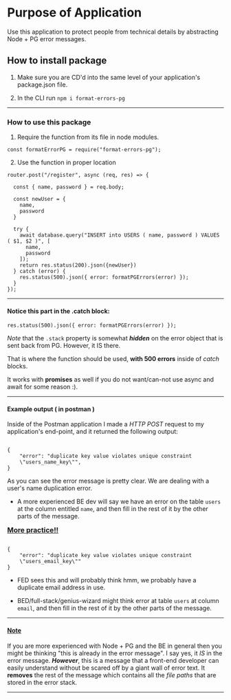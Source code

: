 # Purpose of Application

Use this application to protect people from technical details by abstracting Node + PG error messages.

## How to install package

1. Make sure you are CD'd into the same level of your application's package.json file.

2. In the CLI run `npm i format-errors-pg`

---

### How to use this package

1. Require the function from its file in node modules.

`const formatErrorPG = require("format-errors-pg");`

2. Use the function in proper location
```
router.post("/register", async (req, res) => {

  const { name, password } = req.body;

  const newUser = {
    name,
    password
  }

  try {
    await database.query("INSERT into USERS ( name, password ) VALUES ( $1, $2 )", [
      name,
      password
    ]);
    return res.status(200).json({newUser})
  } catch (error) {
    res.status(500).json({ error: formatPGErrors(error) });
  }
});
```

---

#### Notice this part in the **.catch** block:

`res.status(500).json({ error: formatPGErrors(error) });`

*Note* that the `.stack` property is somewhat ***hidden*** on the error object that is sent back from PG. However, it IS there.

That is where the function should be used, **with 500 errors** inside of *catch* blocks.

It works with **promises** as well if you do not want/can-not use async and await for some reason :).

---

#### Example output ( in postman )

Inside of the Postman application I made a *HTTP POST* request to my application's end-point, and it returned the following output:

```

{
    "error": "duplicate key value violates unique constraint
    \"users_name_key\"",
}

```

As you can see the error message is pretty clear. We are dealing with a user's name duplication error.

 - A more experienced BE dev will say we have an error on the table `users` at the column entitled `name`, and then fill in the rest of it by the other parts of the message.


<span style="text-decoration: underline; font-weight: bold; font-size: 16px">More practice!!</span>

```

{
    "error": "duplicate key value violates unique constraint 
    \"users_email_key\""
}

```

- FED sees this and will probably think hmm, we probably have a duplicate email address in use.

- BED/full-stack/genius-wizard might think error at table `users` at column `email`, and then fill in the rest of it by the other parts of the message.
---

#### <span style="text-decoration: underline">**Note**</span>
If you are more experienced with Node + PG and the BE in general then you might be thinking "this is already in the error message". I say yes, it *IS* in the error message. ***However***, this is a message that a front-end developer can easily understand without be scared off by a giant wall of error text. It **removes** the rest of the message which contains all the *file paths* that are stored in the error stack.

---

